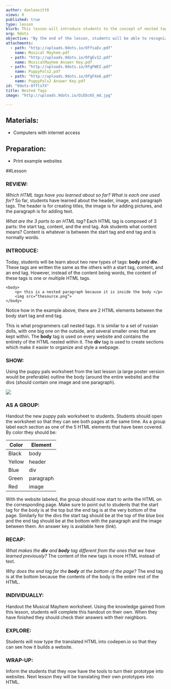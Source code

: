 ```yaml
---
author: danleavitt0
views: 0
published: true
type: lesson
blurb: This lesson will introduce students to the concept of nested tags by learning the div and body tags.
org: 9dots
objective: "By the end of the lesson, students will be able to recognize grouped tags as belonging to the same div, translate an example website to HTML tags including divs, and know how to log in to and create websites using codepen."
attachments: 
  - path: "http://uploads.9dots.io/OffsaEv.pdf"
    name: Musical Mayhem.pdf
  - path: "http://uploads.9dots.io/OfgEv12.pdf"
    name: MusicalMayhem Answer Key.pdf
  - path: "http://uploads.9dots.io/OfgFWEI.pdf"
    name: PuppyPals2.pdf
  - path: "http://uploads.9dots.io/OfgFXe6.pdf"
    name: PuppyPals2 Answer Key.pdf
id: "9dots-OfflsfX"
title: Nested Tags
image: "http://uploads.9dots.io/OiEbc6S_md.jpg"

---
```


## Materials:

- Computers with internet access

## Preparation:

- Print example websites

##Lesson

### REVIEW: 
_Which HTML tags have you learned about so far? What is each one used for?_
So far, students have learned about the header, image, and paragraph tags. The header is for creating titles, the image is for adding pictures, and the paragraph is for adding text.

_What are the 3 parts to an HTML tag?_
Each HTML tag is composed of 3 parts: the start tag, content, and the end tag. 
Ask students what content means?
Content is whatever is between the start tag and end tag and is normally words.


### INTRODUCE:
Today, students will be learn about two new types of tags: **body** and **div**.  These tags are written the same as the others with a start tag, content, and an end tag.  However, instead of the content being words, the content of these tags is one or multiple HTML tags.
```
<body>
	<p> this is a nested paragraph because it is inside the body </p>
	<img src=“thesource.png”>
</body>
```
Notice how in the example above, there are 2 HTML elements between the body start tag and end tag.

This is what programmers call nested tags. It is similar to a set of russian dolls, with one big one on the outside, and several smaller ones that are kept within.  The **body** tag is used on every website and contains the entirety of the HTML nested within it. The **div** tag is used to create sections which make it easier to organize and style a webpage. 

### SHOW:
Using the puppy pals worksheet from the last lesson (a large poster version would be preferable) outline the body (around the entire website) and the divs (should contain one image and one paragraph). 

![](http://uploads.9dots.io/Offq4HV_md.jpg) 

### AS A GROUP: 
Handout the new puppy pals worksheet to students. Students should open the worksheet so that they can see both pages at the same time. As a group label each section as one of the 5 HTML elements that have been covered. By color they should be:

Color | Element
-|-
Black | body
Yellow | header
Blue | div
Green | paragraph
Red | image

With the website labeled, the group should now start to write the HTML on the corresponding page. Make sure to point out to students that the start tag for the body is at the top but the end tag is at the very bottom of the page. Similarly for the divs the start tag should be at the top of the blue box and the end tag should be at the bottom with the paragraph and the image between them. An answer key is available here (link).

### RECAP:
_What makes the **div** and **body** tag different from the ones that we have learned previously?_
The content of the new tags is more HTML instead of text.

_Why does the end tag for the **body** at the bottom of the page?_
The end tag is at the bottom because the contents of the body is the entire rest of the HTML.

### INDIVIDUALLY:
Handout the Musical Mayhem worksheet. Using the knowledge gained from this lesson, students will complete this handout on their own. When they have finished they should check their answers with their neighbors. 

### EXPLORE:
Students will now type the translated HTML into codepen.io so that they can see how it builds a website.

### WRAP-UP:
Inform the students that they now have the tools to turn their prototype into websites. Next lesson they will be translating their own prototypes into HTML.
